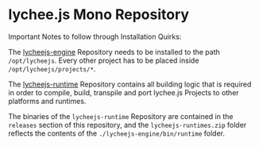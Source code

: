 
# lychee.js Mono Repository


Important Notes to follow through Installation Quirks:

The [lycheejs-engine](./lycheejs-engine) Repository needs to be installed to the path `/opt/lycheejs`.
Every other project has to be placed inside `/opt/lycheejs/projects/*`.

The [lycheejs-runtime](./lycheejs-runtime) Repository contains all building logic that is required in
order to compile, build, transpile and port lychee.js Projects to other platforms and runtimes.

The binaries of the `lycheejs-runtime` Repository are contained in the `releases` section of this
repository, and the `lycheejs-runtimes.zip` folder reflects the contents of the `./lycheejs-engine/bin/runtime` folder.

